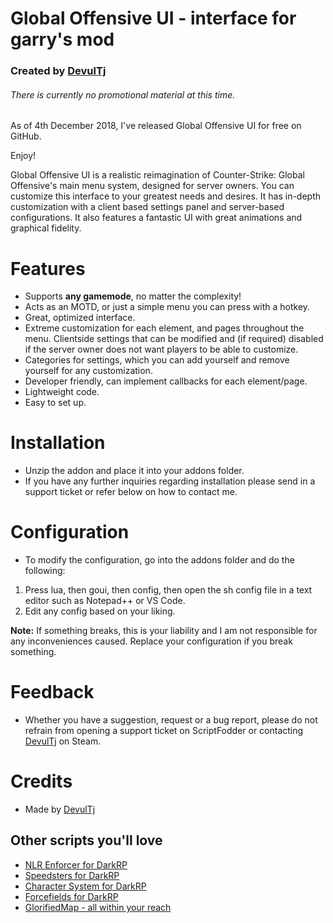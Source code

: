 # Global Offensive UI - interface for garry's mod
### Created by [DevulTj](https://steamcommunity.com/id/devul)
###### There is currently no promotional material at this time.

As of 4th December 2018, I've released Global Offensive UI for free on GitHub.

Enjoy!

Global Offensive UI is a realistic reimagination of Counter-Strike: Global Offensive's main menu system, designed for server owners. You can customize this interface to your greatest needs and desires. It has in-depth customization with a client based settings panel and server-based configurations. It also features a fantastic UI with great animations and graphical fidelity.

# Features
- Supports **any gamemode**, no matter the complexity!
- Acts as an MOTD, or just a simple menu you can press with a hotkey.
- Great, optimized interface.
- Extreme customization for each element, and pages throughout the menu. Clientside settings that can be modified and (if required) disabled if the server owner does not want players to be able to customize.
- Categories for settings, which you can add yourself and remove yourself for any customization.
- Developer friendly, can implement callbacks for each element/page.
- Lightweight code.
- Easy to set up.

# Installation

- Unzip the addon and place it into your addons folder.
- If you have any further inquiries regarding installation please send in a support ticket or refer below on how to contact me.

# Configuration

- To modify the configuration, go into the addons folder and do the following:

1. Press lua, then goui, then config, then open the sh config file in a text editor such as Notepad++ or VS Code.
2. Edit any config based on your liking. 

**Note:** If something breaks, this is your liability and I am not responsible for any inconveniences caused. Replace your configuration if you break something.

# Feedback

- Whether you have a suggestion, request or a bug report, please do not refrain from opening a support ticket on ScriptFodder or contacting [DevulTj](https://steamcommunity.com/id/devul) on Steam.

# Credits

- Made by [DevulTj](https://steamcommunity.com/id/devul)

## Other scripts you'll love
- [NLR Enforcer for DarkRP](https://scriptfodder.com/scripts/view/2791)
- [Speedsters for DarkRP](https://scriptfodder.com/scripts/view/2360)
- [Character System for DarkRP](https://scriptfodder.com/scripts/view/2935)
- [Forcefields for DarkRP](https://scriptfodder.com/scripts/view/3462)
- [GlorifiedMap - all within your reach](https://www.gmodstore.com/scripts/view/4008)

